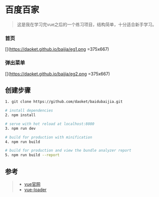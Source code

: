 # 百度百家

> 这是我在学习完vue之后的一个练习项目，结构简单，十分适合新手学习。

### 首页
[](https://daoket.github.io/baijia/eg1.png =375x667)
### 弹出菜单
[](https://daoket.github.io/baijia/eg2.png =375x667)
## 创建步骤

``` bash
1. git clone https://github.com/daoket/baidubaijia.git

# install dependencies
2. npm install

# serve with hot reload at localhost:8080
3. npm run dev

# build for production with minification
4. npm run build

# build for production and view the bundle analyzer report
5. npm run build --report
```

## 参考
> - [vue官网](http://cn.vuejs.org/)
> - [vue-loader](http://vuejs.github.io/vue-loader)
